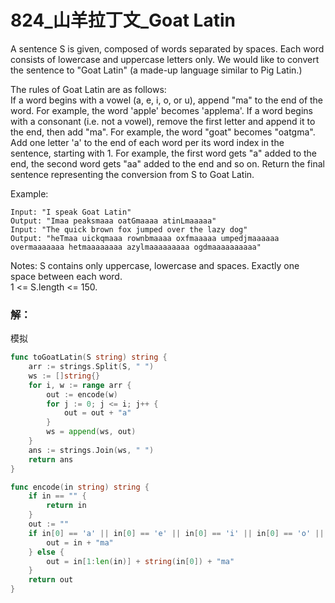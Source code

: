 # 824_山羊拉丁文_Goat Latin

A sentence S is given, composed of words separated by spaces. Each word consists of lowercase and uppercase letters only. We would like to convert the sentence to "Goat Latin" (a made-up language similar to Pig Latin.)

The rules of Goat Latin are as follows:  
If a word begins with a vowel (a, e, i, o, or u), append "ma" to the end of the word. For example, the word 'apple' becomes 'applema'. If a word begins with a consonant (i.e. not a vowel), remove the first letter and append it to the end, then add "ma". For example, the word "goat" becomes "oatgma".  
Add one letter 'a' to the end of each word per its word index in the sentence, starting with 1. For example, the first word gets "a" added to the end, the second word gets "aa" added to the end and so on. Return the final sentence representing the conversion from S to Goat Latin. 

Example:

    Input: "I speak Goat Latin"  
    Output: "Imaa peaksmaaa oatGmaaaa atinLmaaaaa"  
    Input: "The quick brown fox jumped over the lazy dog"  
    Output: "heTmaa uickqmaaa rownbmaaaa oxfmaaaaa umpedjmaaaaaa overmaaaaaaa hetmaaaaaaaa azylmaaaaaaaaa ogdmaaaaaaaaaa"  
 
Notes:
S contains only uppercase, lowercase and spaces. Exactly one space between each word.  
1 <= S.length <= 150.

### 解：

模拟

```go
func toGoatLatin(S string) string {
    arr := strings.Split(S, " ")
    ws := []string{}
    for i, w := range arr {
        out := encode(w)
        for j := 0; j <= i; j++ {
            out = out + "a"
        }
        ws = append(ws, out)
    }
    ans := strings.Join(ws, " ")
    return ans
}

func encode(in string) string {
    if in == "" {
        return in
    }
    out := ""
    if in[0] == 'a' || in[0] == 'e' || in[0] == 'i' || in[0] == 'o' || in[0] == 'u' || in[0] == 'A' || in[0] == 'E' || in[0] == 'I' || in[0] == 'O' || in[0] == 'U' {
        out = in + "ma"
    } else {
        out = in[1:len(in)] + string(in[0]) + "ma"
    }
    return out
}
```